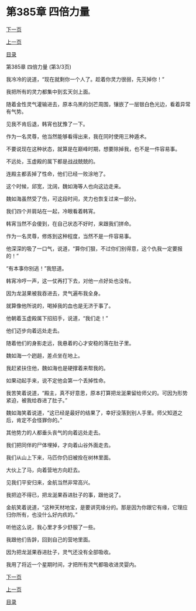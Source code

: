 <h1>第385章   四倍力量</h1>
            <div><p><a href="./1155_%E7%AC%AC386%E7%AB%A0_%E9%97%AD%E9%97%A8%E7%BE%B9.md">下一页</a></p><p><a href="./1153_%E7%AC%AC385%E7%AB%A0_%E5%9B%9B%E5%80%8D%E5%8A%9B%E9%87%8F.md">上一页</a></p><p><a href="../">目录</a></p></div>
            <div><p>第385章   四倍力量 (第3/3页)</p><p>我冷冷的说道，“现在就剩你一个人了。趁着你灵力很弱，先灭掉你！”</p><p>我把所有的灵力都集中到玄天剑上面。</p><p>随着金性灵气灌输进去，原本乌黑的剑芒周围，镶嵌了一层银白色光边，看着异常有气势。</p><p>见我不肯后退，韩宵也犹豫了一下。</p><p>作为一名灵尊，他当然能够看得出来，我在同时使用三种遁术。</p><p>不要说现在这种状态，就算是在巅峰时期，想要除掉我，也不是一件容易事。</p><p>不远处，玉虚殿的属下都是战战兢兢的。</p><p>连殿主都丢掉了性命，他们已经一败涂地了。</p><p>这个时候，邱宽，沈阔，魏如海等人也向这边走来。</p><p>魏如海虽然受了伤，可这段时间，灵力也恢复过来一部分。</p><p>我们四个并肩站在一起，冷眼看着韩宵。</p><p>韩宵当然不会傻到，在自己状态不好时，来跟我们拼命。</p><p>作为一名灵尊，修炼到这种程度，当然不是一件容易事。</p><p>他深深的吸了一口气，说道，“算你们狠，不过你们别得意，这个仇我一定要报的！”</p><p>“有本事你别逃！”我怒道。</p><p>韩宵冷哼一声，这一仗再打下去，对他一点好处也没有。</p><p>因为龙涎果被我吞进去，灵气遍布我全身。</p><p>就算像他所说的，喝掉我的血也是无济于事了。</p><p>他朝着玉虚殿属下招招手，说道，“我们走！”</p><p>他们迈步向着远处走去。</p><p>随着他们的身影走远，我悬着的心才安稳的落在肚子里。</p><p>魏如海一个趔趄，差点坐在地上。</p><p>我赶紧扶住他，魏如海也是硬撑着来帮我的。</p><p>如果动起手来，说不定他会第一个丢掉性命。</p><p>我苦笑着说道，“殿主，真不好意思，原本打算把龙涎果留给师父的。可因为形势紧迫，被我给吞进了肚子。”</p><p>魏如海笑着说道，“这已经是最好的结果了，幸好没落到别人手里。师父知道之后，肯定不会怪罪你的。”</p><p>其他势力的人都垂头丧气的向着远处走去。</p><p>我们把同伴的尸体埋掉，才向着山谷外面走去。</p><p>我们从山上下来，马匹你仍旧被拴在树林里面。</p><p>大伙上了马，向着营地方向赶去。</p><p>见我们平安归来，金航当然非常高兴。</p><p>我把迫不得已，把龙涎果吞进肚子的事，跟他说了。</p><p>金航笑着说道，“这种天材地宝，是要讲究缘分的。那是因为你跟它有缘，它理应归你所有，也没什么好内疚的。”</p><p>听他这么说，我心里才多少舒服了一些。</p><p>我跟他们告辞，回到自己的营地里面。</p><p>因为把龙涎果吞进肚子，灵气还没有全部吸收。</p><p>我用了将近一个星期时间，才把所有灵气都吸收进灵婴内。</p></div>
            <div><p><a href="./1155_%E7%AC%AC386%E7%AB%A0_%E9%97%AD%E9%97%A8%E7%BE%B9.md">下一页</a></p><p><a href="./1153_%E7%AC%AC385%E7%AB%A0_%E5%9B%9B%E5%80%8D%E5%8A%9B%E9%87%8F.md">上一页</a></p><p><a href="../">目录</a></p></div>